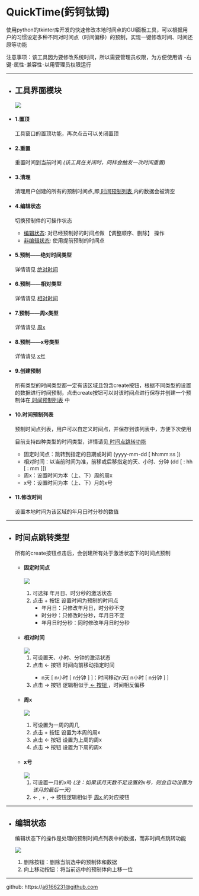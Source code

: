 # QuickTime(釫钶钛𬭁)

使用python的tkinter库开发的快速修改本地时间点的GUI面板工具，可以根据用户的习惯设定多种不同对时间点（时间偏移）的预制，实现一键修改时间、时间还原等功能

注意事项：该工具因为要修改系统时间，所以需要管理员权限，为方便使用请 -右键-属性-兼容性-以用管理员权限运行

---

- ## 工具界面模块

   <img src='./imgs/1.png'>

- #### 1.置顶

   工具窗口的置顶功能，再次点击可以关闭置顶

- #### 2.重置

   重置时间到当前时间 _(该工具在关闭时，同样会触发一次时间重置)_

- #### 3.清理

   清理用户创建的所有的预制时间点,即<a href='#10'> 时间预制列表 </a>内的数据会被清空

- #### 4.编辑状态

   切换预制件的可操作状态

  - <a href='#200'>编辑状态</a>: 对已经预制好的时间点做 【调整顺序、删除】 操作
  - <a href='#100'>非编辑状态</a>: 使用提前预制的时间点

- #### 5.预制——绝对时间类型

   详情请见 <a href='#101'>绝对时间 </a>

- #### 6.预制——相对类型

   详情请见 <a href='#102'> 相对时间 </a>

- #### 7.预制——周x类型

   详情请见 <a href='#103'> 周x </a>

- #### 8.预制——x号类型

   详情请见 <a href='#104'> x号</a>

- #### 9.创建预制

   所有类型的时间类型都一定有该区域且包含create按钮，根据不同类型的设置的数据进行时间预制，点击create按钮可以对该时间点进行保存并创建一个预制体在<a href='10'> 时间预制列表</a> 中

- #### 10.时间预制列表<a id='10'>

   预制时间点列表，用户可以自定义时间点，并保存到该列表中，方便下次使用

   目前支持四种类型的时间类型，详情请见<a href='#100'> 时间点跳转功能 </a>

  - 固定时间点：跳转到指定的日期或时间 (yyyy-mm-dd [ hh:mm:ss ])
  - 相对时间：以当前时间为准，前移或后移指定的天、小时、分钟 (dd [ : hh [ : mm ]])
  - 周x：设置时间为本（上、下）周的周x
  - x号：设置时间为本（上、下）月的x号

- #### 11.修改时间

   设置本地时间为该区域的年月日时分秒的数值

----

- ## 时间点跳转类型<a id='100'>

   所有的create按钮点击后，会创建所有处于激活状态下的时间点预制

  - #### 固定时间点<a id='101'>

      <img src='./imgs/2.png'>

      1. 可选择 年月日、时分秒的激活状态
      2. 点击 + 按钮 设置时间为预制的时间点
         - 年月日：只修改年月日，时分秒不变
         - 时分秒：只修改时分秒，年月日不变
         - 年月日时分秒：同时修改年月日时分秒

  - #### 相对时间<a id='102'>

      <img src='./imgs/3.png'>

      1. 可设置天、小时、分钟的激活状态
      2. 点击 <- 按钮 时间向前移动指定时间<a id='110'>
         - n天 [ n小时 [ n分钟 ] ]：时间移动n天[ n小时 [ n分钟 ] ]
      3. 点击 -> 按钮 逻辑相似于<a href='#110'> <- 按钮 </a>，时间相反偏移

  - #### 周x <a id='103'>

      <img src='./imgs/4.png'>

      1. 可设置为一周的周几
      2. 点击 + 按钮 设置为本周的周x
      3. 点击 <- 按钮 设置为上周的周x
      3. 点击 -> 按钮 设置为下周的周x

  - #### x号<a id='104'>

      <img src='./imgs/5.png'>

      1. 可设置一月的x号  _(注：如果该月天数不足设置的x号，则会自动设置为该月的最后一天)_
      2. <- , + , -> 按钮逻辑相似于 <a href='#103'> 周x </a> 的对应按钮

----

- ## 编辑状态<a id='200'>

   编辑状态下的操作是处理的预制时间点列表中的数据，而非时间点跳转功能

   <img src='./imgs/6.png'>

   1. 删除按钮：删除当前选中的预制体和数据
   2. 向上移动按钮：将当前选中的预制体向上移一位

----


github: https://a6166231@github.com